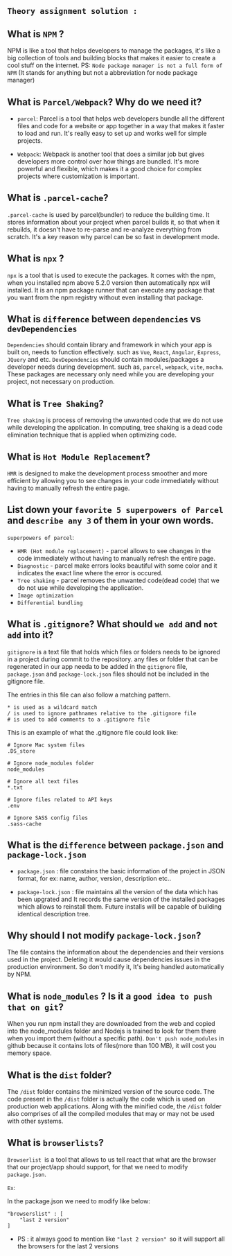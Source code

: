 ## `Theory assignment solution :`

## What is `NPM` ?

NPM is like a tool that helps developers to manage the packages, it's like a big collection of tools and building blocks that makes it easier to create a cool stuff on the internet.
PS: `Node package manager is not a full form of NPM` (It stands for anything but not a abbreviation for node package manager)

## What is `Parcel/Webpack`? Why do we need it?

- `parcel`: Parcel is a tool that helps web developers bundle all the different files and code for a website or app together in a way that makes it faster to load and run. It's really easy to set up and works well for simple projects.

- `Webpack`: Webpack is another tool that does a similar job but gives developers more control over how things are bundled. It's more powerful and flexible, which makes it a good choice for complex projects where customization is important.

## What is `.parcel-cache`?

`.parcel-cache` is used by parcel(bundler) to reduce the building time. It stores information about your project when parcel builds it, so that when it rebuilds, it doesn't have to re-parse and re-analyze everything from scratch. It's a key reason why parcel can be so fast in development mode.

## What is `npx` ?

`npx` is a tool that is used to execute the packages. It comes with the npm, when you installed npm above 5.2.0 version then automatically npx will installed. It is an npm package runner that can execute any package that you want from the npm registry without even installing that package.

## What is `difference` between `dependencies` vs `devDependencies`

`Dependencies` should contain library and framework in which your app is built on, needs to function effectively. such as `Vue`, `React`, `Angular`, `Express`, `JQuery` and etc. `DevDependencies` should contain modules/packages a developer needs during development. such as, `parcel`, `webpack`, `vite`, `mocha`. These packages are necessary only need while you are developing your project, not necessary on production.

## What is `Tree Shaking`?

`Tree shaking` is process of removing the unwanted code that we do not use while developing the application. In computing, tree shaking is a dead code elimination technique that is applied when optimizing code.

## What is `Hot Module Replacement`?

`HMR` is designed to make the development process smoother and more efficient by allowing you to see changes in your code immediately without having to manually refresh the entire page.

## List down your `favorite 5 superpowers of Parcel` and `describe any 3` of them in your own words.

`superpowers of parcel`:
- `HMR (Hot module replacement)` - parcel allows to see changes in the code immediately without having to manually refresh the entire page.
- `Diagnostic` - parcel make errors looks beautiful with some color and it indicates the exact line where the error is occured.
- `Tree shaking` - parcel removes the unwanted code(dead code) that we do not use while developing the application.
- `Image optimization`
- `Differential bundling`

## What is `.gitignore`? What should `we add` and `not add` into it?

`gitignore` is a text file that holds which files or folders needs to be ignored in a project during commit to the repository. any files or folder that can be regenerated in our app needa to be added in the `gitignore` file, `package.json` and `package-lock.json` files should not be included in the gitignore file.

The entries in this file can also follow a matching pattern.
```
* is used as a wildcard match
/ is used to ignore pathnames relative to the .gitignore file
# is used to add comments to a .gitignore file
```
This is an example of what the .gitignore file could look like:
```
# Ignore Mac system files
.DS_store

# Ignore node_modules folder
node_modules

# Ignore all text files
*.txt

# Ignore files related to API keys
.env

# Ignore SASS config files
.sass-cache
```

## What is the `difference` between `package.json` and `package-lock.json`

- `package.json` : file constains the basic information of the project in JSON format, for ex: name, author, version, description etc..

- `package-lock.json` : file maintains all the version of the data which has been upgrated and It records the same version of the installed packages which allows to reinstall them. Future installs will be capable of building identical description tree.

## Why should I not modify `package-lock.json`?

The file contains the information about the dependencies and their versions used in the project. Deleting it would cause dependencies issues in the production environment. So don't modify it, It's being handled automatically by NPM.

## What is `node_modules` ? Is it a `good idea to push that on git`?

When you run npm install they are downloaded from the web and copied into the node_modules folder and Nodejs is trained to look for them there when you import them (without a specific path). `Don't push node_modules` in github because it contains lots of files(more than 100 MB), it will cost you memory space.

## What is the `dist` folder?

The `/dist` folder contains the minimized version of the source code. The code present in the `/dist` folder is actually the code which is used on production web applications. Along with the minified code, the `/dist` folder also comprises of all the compiled modules that may or may not be used with other systems.

## What is `browserlists`?

`Browserlist `is a tool that allows to us tell react that what are the browser that our project/app should support, for that we need to modify `package.json`.

`Ex`: 

In the package.json we need to modify like below: 

```
"browserslist" : [
    "last 2 version"  
]
```

- PS : it always good to mention like `"last 2 version" `so it will support all the browsers for the last 2 versions
